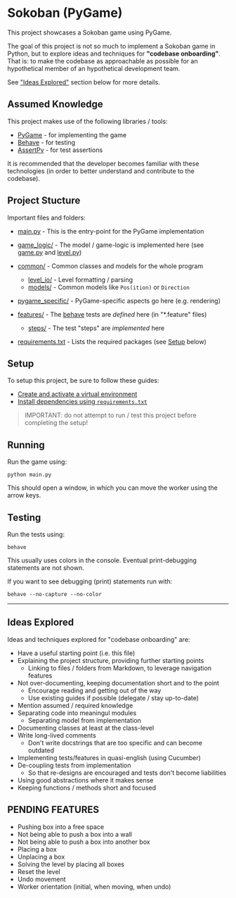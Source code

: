 
# Sokoban (PyGame)

This project showcases a Sokoban game using PyGame.

The goal of this project is not so much to implement a Sokoban game in Python, 
but to explore ideas and techniques for **"codebase onboarding"**. That is: to make the codebase as approachable as possible for an hypothetical member of an hypothetical development team.

See ["Ideas Explored"](#ideas-explored) section below for more details.

## Assumed Knowledge

This project makes use of the following libraries / tools:

* [PyGame](https://www.pygame.org) - for implementing the game
* [Behave](https://behave.readthedocs.io) - for testing
* [AssertPy](https://assertpy.github.io) - for test assertions

It is recommended that the developer becomes familiar with these technologies (in order to better understand and contribute to the codebase).

## Project Stucture

Important files and folders:

- [main.py](main.py) - This is the entry-point for the PyGame implementation
- [game_logic/](./game_logic/) - The model / game-logic is implemented here (see [game.py](./game_logic/game.py) and [level.py](./game_logic/level.py))

- [common/](./common/) - Common classes and models for the whole program

    - [level_io/](./common/level_io/) - Level formatting / parsing
    - [models/](./common/models/) - Common models like `Pos(ition)` or `Direction`

- [pygame_specific/](./pygame_specific/) - PyGame-specific aspects go here (e.g. rendering)
- [features/](./features/) - The [behave](https://behave.readthedocs.io) tests are _defined_ here (in "*.feature" files)

    - [steps/](./features/steps/) - The test "steps" are _implemented_ here

- [requirements.txt](requirements.txt) - Lists the required packages (see [Setup](#setup) below)

## Setup

To setup this project, be sure to follow these guides:

* [Create and activate a virtual environment][setup-1]
* [Install dependencies using `requirements.txt`][setup-2]

[setup-1]: https://packaging.python.org/en/latest/guides/installing-using-pip-and-virtual-environments/#create-and-use-virtual-environments

[setup-2]: https://packaging.python.org/en/latest/guides/installing-using-pip-and-virtual-environments/#using-a-requirements-file

> IMPORTANT: do not attempt to run / test this project before completing the setup!

## Running

Run the game using:

```
python main.py
```

This should open a window, in which you can move the worker using the arrow keys.

## Testing

Run the tests using:

```
behave
```

This usually uses colors in the console. Eventual print-debugging statements are not shown.

If you want to see debugging (print) statements run with:

```
behave --no-capture --no-color
```

---

## Ideas Explored

Ideas and techniques explored for "codebase onboarding" are:

* Have a useful starting point (i.e. this file)
* Explaining the project structure, providing further starting points
  * Linking to files / folders from Markdown, to leverage navigation features
* Not over-documenting, keeping documentation short and to the point
  * Encourage reading and getting out of the way
  * Use existing guides if possible (delegate / stay up-to-date)
* Mention assumed / required knowledge
* Separating code into meaningul modules
  * Separating model from implementation
* Documenting classes at least at the class-level
* Write long-lived comments
  * Don't write docstrings that are too specific and can become outdated
* Implementing tests/features in quasi-english (using Cucumber)
* De-coupling tests from implementation
  * So that re-designs are encouraged and tests don't become liabilities
* Using good abstractions where it makes sense
* Keeping functions / methods short and focused

## PENDING FEATURES

- Pushing box into a free space
- Not being able to push a box into a wall
- Not being able to push a box into another box
- Placing a box
- Unplacing a box
- Solving the level by placing all boxes
- Reset the level
- Undo movement
- Worker orientation (initial, when moving, when undo)
